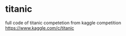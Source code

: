# titanic
full code of titanic competetion from kaggle competition
https://www.kaggle.com/c/titanic
